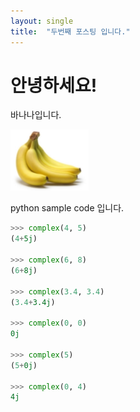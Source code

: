 ```yaml
---
layout: single
title:  "두번째 포스팅 입니다."
---
```


# 안녕하세요!
바나나입니다.

![바나나](/images/2023-03-20-secend/banana.png)

python sample code 입니다.

```python
>>> complex(4, 5)
(4+5j)

>>> complex(6, 8)
(6+8j)

>>> complex(3.4, 3.4)
(3.4+3.4j)

>>> complex(0, 0)
0j

>>> complex(5)
(5+0j)

>>> complex(0, 4)
4j
```
